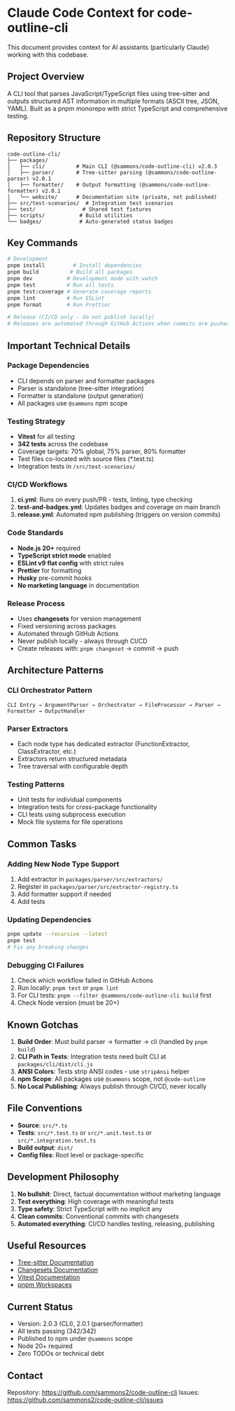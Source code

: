# Claude Code Context for code-outline-cli

This document provides context for AI assistants (particularly Claude) working with this codebase.

## Project Overview

A CLI tool that parses JavaScript/TypeScript files using tree-sitter and outputs structured AST information in multiple formats (ASCII tree, JSON, YAML). Built as a pnpm monorepo with strict TypeScript and comprehensive testing.

## Repository Structure

```
code-outline-cli/
├── packages/
│   ├── cli/          # Main CLI (@sammons/code-outline-cli) v2.0.3
│   ├── parser/       # Tree-sitter parsing (@sammons/code-outline-parser) v2.0.1
│   ├── formatter/    # Output formatting (@sammons/code-outline-formatter) v2.0.1
│   └── website/      # Documentation site (private, not published)
├── src/test-scenarios/  # Integration test scenarios
├── test/               # Shared test fixtures
├── scripts/           # Build utilities
└── badges/            # Auto-generated status badges
```

## Key Commands

```bash
# Development
pnpm install         # Install dependencies
pnpm build          # Build all packages
pnpm dev           # Development mode with watch
pnpm test          # Run all tests
pnpm test:coverage # Generate coverage reports
pnpm lint          # Run ESLint
pnpm format        # Run Prettier

# Release (CI/CD only - do not publish locally)
# Releases are automated through GitHub Actions when commits are pushed
```

## Important Technical Details

### Package Dependencies

- CLI depends on parser and formatter packages
- Parser is standalone (tree-sitter integration)
- Formatter is standalone (output generation)
- All packages use `@sammons` npm scope

### Testing Strategy

- **Vitest** for all testing
- **342 tests** across the codebase
- Coverage targets: 70% global, 75% parser, 80% formatter
- Test files co-located with source files (\*.test.ts)
- Integration tests in `/src/test-scenarios/`

### CI/CD Workflows

1. **ci.yml**: Runs on every push/PR - tests, linting, type checking
2. **test-and-badges.yml**: Updates badges and coverage on main branch
3. **release.yml**: Automated npm publishing (triggers on version commits)

### Code Standards

- **Node.js 20+** required
- **TypeScript strict mode** enabled
- **ESLint v9 flat config** with strict rules
- **Prettier** for formatting
- **Husky** pre-commit hooks
- **No marketing language** in documentation

### Release Process

- Uses **changesets** for version management
- Fixed versioning across packages
- Automated through GitHub Actions
- Never publish locally - always through CI/CD
- Create releases with: `pnpm changeset` → commit → push

## Architecture Patterns

### CLI Orchestrator Pattern

```
CLI Entry → ArgumentParser → Orchestrator → FileProcessor → Parser → Formatter → OutputHandler
```

### Parser Extractors

- Each node type has dedicated extractor (FunctionExtractor, ClassExtractor, etc.)
- Extractors return structured metadata
- Tree traversal with configurable depth

### Testing Patterns

- Unit tests for individual components
- Integration tests for cross-package functionality
- CLI tests using subprocess execution
- Mock file systems for file operations

## Common Tasks

### Adding New Node Type Support

1. Add extractor in `packages/parser/src/extractors/`
2. Register in `packages/parser/src/extractor-registry.ts`
3. Add formatter support if needed
4. Add tests

### Updating Dependencies

```bash
pnpm update --recursive --latest
pnpm test
# Fix any breaking changes
```

### Debugging CI Failures

1. Check which workflow failed in GitHub Actions
2. Run locally: `pnpm test` or `pnpm lint`
3. For CLI tests: `pnpm --filter @sammons/code-outline-cli build` first
4. Check Node version (must be 20+)

## Known Gotchas

1. **Build Order**: Must build parser → formatter → cli (handled by `pnpm build`)
2. **CLI Path in Tests**: Integration tests need built CLI at `packages/cli/dist/cli.js`
3. **ANSI Colors**: Tests strip ANSI codes - use `stripAnsi` helper
4. **npm Scope**: All packages use `@sammons` scope, not `@code-outline`
5. **No Local Publishing**: Always publish through CI/CD, never locally

## File Conventions

- **Source**: `src/*.ts`
- **Tests**: `src/*.test.ts` or `src/*.unit.test.ts` or `src/*.integration.test.ts`
- **Build output**: `dist/`
- **Config files**: Root level or package-specific

## Development Philosophy

1. **No bullshit**: Direct, factual documentation without marketing language
2. **Test everything**: High coverage with meaningful tests
3. **Type safety**: Strict TypeScript with no implicit any
4. **Clean commits**: Conventional commits with changesets
5. **Automated everything**: CI/CD handles testing, releasing, publishing

## Useful Resources

- [Tree-sitter Documentation](https://tree-sitter.github.io/tree-sitter/)
- [Changesets Documentation](https://github.com/changesets/changesets)
- [Vitest Documentation](https://vitest.dev/)
- [pnpm Workspaces](https://pnpm.io/workspaces)

## Current Status

- Version: 2.0.3 (CLI), 2.0.1 (parser/formatter)
- All tests passing (342/342)
- Published to npm under `@sammons` scope
- Node 20+ required
- Zero TODOs or technical debt

## Contact

Repository: https://github.com/sammons2/code-outline-cli
Issues: https://github.com/sammons2/code-outline-cli/issues
